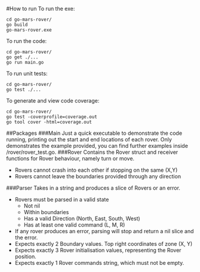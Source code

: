#How to run
To run the exe:
```
cd go-mars-rover/
go build
go-mars-rover.exe
```
To run the code:
```
cd go-mars-rover/
go get ./...
go run main.go
```
To run unit tests:
```
cd go-mars-rover/
go test ./...
```
To generate and view code coverage:
```
cd go-mars-rover/
go test -coverprofile=coverage.out
go tool cover -html=coverage.out
```


##Packages
###Main
Just a quick executable to demonstrate the code running, printing out the start and end locations of each rover.
Only demonstrates the example provided, you can find further examples inside /rover/rover_test.go.
###Rover
Contains the Rover struct and receiver functions for Rover behaviour, namely turn or move. 
* Rovers cannot crash into each other if stopping on the same (X,Y)
* Rovers cannot leave the boundaries provided through any direction

###Parser
Takes in a string and produces a slice of Rovers or an error. 
* Rovers must be parsed in a valid state
    * Not nil
    * Within boundaries
    * Has a valid Direction (North, East, South, West)
    * Has at least one valid command (L, M, R)
* If any rover produces an error, parsing will stop and return a nil slice and the error.
* Expects exactly 2 Boundary values. Top right coordinates of zone (X, Y)
* Expects exactly 3 Rover initialisation values, representing the Rover position.
* Expects exactly 1 Rover commands string, which must not be empty.
